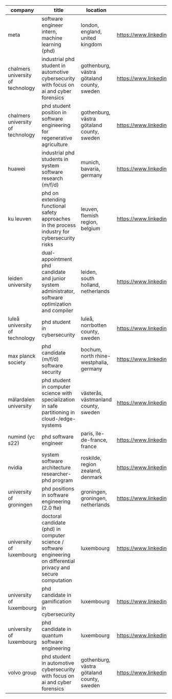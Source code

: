 |company|title|location|link|
|---|---|---|---|
|meta|software engineer intern, machine learning (phd)|london, england, united kingdom|https://www.linkedin.com/jobs/view/4120824650|
|chalmers university of technology|industrial phd student in automotive cybersecurity with focus on ai and cyber forensics|gothenburg, västra götaland county, sweden|https://www.linkedin.com/jobs/view/4127843249|
|chalmers university of technology|phd student position in software engineering for regenerative agriculture|gothenburg, västra götaland county, sweden|https://www.linkedin.com/jobs/view/4131402985|
|huawei|industrial phd students in system software research (m/f/d)|munich, bavaria, germany|https://www.linkedin.com/jobs/view/3664562551|
|ku leuven|phd on extending functional safety approaches in the process industry for cybersecurity risks|leuven, flemish region, belgium|https://www.linkedin.com/jobs/view/4129341632|
|leiden university|dual-appointment phd candidate and junior system administrator, software optimization and compiler|leiden, south holland, netherlands|https://www.linkedin.com/jobs/view/4118950787|
|luleå university of technology|phd student in cybersecurity|luleå, norrbotten county, sweden|https://www.linkedin.com/jobs/view/4127734030|
|max planck society|phd candidate (m/f/d)  software security|bochum, north rhine-westphalia, germany|https://www.linkedin.com/jobs/view/4091989904|
|mälardalen university|phd student in computer science with specialization in safe partitioning in cloud-/edge-systems|västerås, västmanland county, sweden|https://www.linkedin.com/jobs/view/4125502262|
|numind (yc s22)|phd software engineer|paris, île-de-france, france|https://www.linkedin.com/jobs/view/4138252024|
|nvidia|system software architecture researcher- phd program|roskilde, region zealand, denmark|https://www.linkedin.com/jobs/view/4053602369|
|university of groningen|phd positions in software engineering (2.0 fte)|groningen, groningen, netherlands|https://www.linkedin.com/jobs/view/4119736375|
|university of luxembourg|doctoral candidate (phd) in computer science / software engineering on differential privacy and secure computation|luxembourg|https://www.linkedin.com/jobs/view/4125871552|
|university of luxembourg|phd candidate in gamification in cybersecurity|luxembourg|https://www.linkedin.com/jobs/view/4079203049|
|university of luxembourg|phd candidate in quantum software engineering|luxembourg|https://www.linkedin.com/jobs/view/4078636832|
|volvo group|phd student in automotive cybersecurity with focus on ai and cyber forensics|gothenburg, västra götaland county, sweden|https://www.linkedin.com/jobs/view/4126536266|